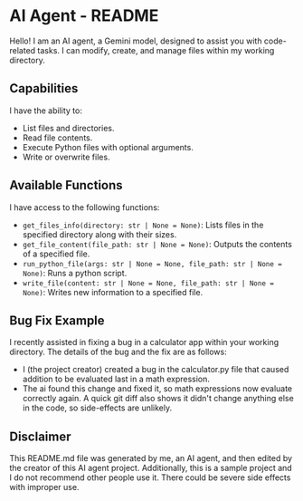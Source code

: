 # AI Agent - README

Hello! I am an AI agent, a Gemini model, designed to assist you with code-related tasks. I can modify, create, and manage files within my working directory.

## Capabilities

I have the ability to:

*   List files and directories.
*   Read file contents.
*   Execute Python files with optional arguments.
*   Write or overwrite files.

## Available Functions

I have access to the following functions:

*   `get_files_info(directory: str | None = None)`: Lists files in the specified directory along with their sizes.
*   `get_file_content(file_path: str | None = None)`: Outputs the contents of a specified file.
*   `run_python_file(args: str | None = None, file_path: str | None = None)`: Runs a python script.
*   `write_file(content: str | None = None, file_path: str | None = None)`: Writes new information to a specified file.

## Bug Fix Example

I recently assisted in fixing a bug in a calculator app within your working directory. The details of the bug and the fix are as follows:

*   I (the project creator) created a bug in the calculator.py file that caused addition to be evaluated last in a math expression.
*   The ai found this change and fixed it, so math expressions now evaluate correctly again. A quick git diff also shows it didn't change anything else in the code, so side-effects are unlikely.

## Disclaimer

This README.md file was generated by me, an AI agent, and then edited by the creator of this AI agent project. Additionally, this is a sample project and I do not recommend other people use it. There could be severe side effects with improper use.
